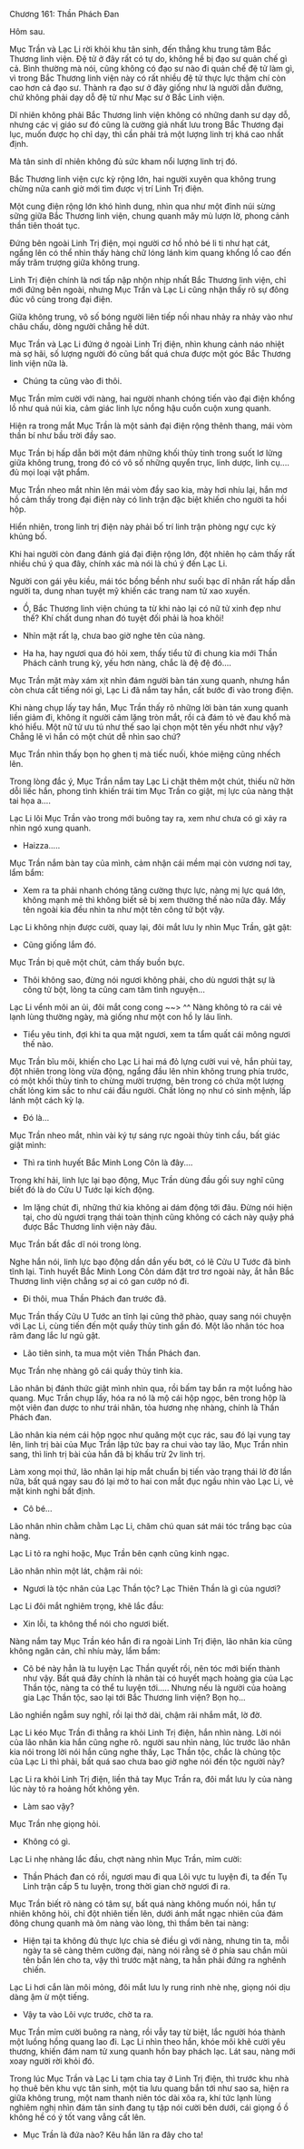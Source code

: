 




Chương 161: Thần Phách Đan


Hôm sau.

Mục Trần và Lạc Li rời khỏi khu tân sinh, đến thẳng khu trung tâm Bắc Thương linh viện. Đệ tử ở đây rất có tự do, không hề bị đạo sư quản chế gì cả. Bình thường mà nói, cũng không có đạo sư nào đi quản chế đệ tử làm gì, vì trong Bắc Thương linh viện này có rất nhiều đệ tử thực lực thậm chí còn cao hơn cả đạo sư. Thành ra đạo sư ở đây giống như là người dẫn đường, chứ không phải dạy dỗ đệ tử như Mạc sư ở Bắc Linh viện.

Dĩ nhiên không phải Bắc Thương linh viện không có những danh sư dạy dỗ, nhưng các vị giáo sư đó cũng là cường giả nhất lưu trong Bắc Thương đại lục, muốn được họ chỉ dạy, thì cần phải trả một lượng linh trị khá cao nhất định.

Mà tân sinh dĩ nhiên không đủ sức kham nổi lượng linh trị đó.

Bắc Thương linh viện cực kỳ rộng lớn, hai người xuyên qua không trung chừng nửa canh giờ mới tìm được vị trí Linh Trị điện.

Một cung điện rộng lớn khó hình dung, nhìn qua như một đỉnh núi sừng sững giữa Bắc Thương linh viện, chung quanh mây mù lượn lờ, phong cảnh thần tiên thoát tục.

Đứng bên ngoài Linh Trị điện, mọi người cơ hồ nhỏ bé li ti như hạt cát, ngẩng lên có thể nhìn thấy hàng chữ lóng lánh kim quang khổng lồ cao đến mấy trăm trượng giữa không trung.

Linh Trị điện chính là nơi tấp nập nhộn nhịp nhất Bắc Thương linh viện, chỉ mới đứng bên ngoài, nhưng Mục Trần và Lạc Li cũng nhận thấy rõ sự đông đúc vô cùng trong đại điện.

Giữa không trung, vô số bóng người liên tiếp nối nhau nhảy ra nhảy vào như châu chấu, dòng người chẳng hề dứt.

Mục Trần và Lạc Li đứng ở ngoài Linh Trị điện, nhìn khung cảnh náo nhiệt mà sợ hãi, số lượng người đó cũng bất quá chưa được một góc Bắc Thương linh viện nữa là.

- Chúng ta cũng vào đi thôi.

Mục Trần mỉm cười với nàng, hai người nhanh chóng tiến vào đại điện khổng lồ như quả núi kia, cảm giác linh lực nồng hậu cuồn cuộn xung quanh.

Hiện ra trong mắt Mục Trần là một sảnh đại điện rộng thênh thang, mái vòm thần bí như bầu trời đầy sao.

Mục Trần bị hấp dẫn bởi một đám những khối thủy tinh trong suốt lơ lửng giữa không trung, trong đó có vô số những quyển trục, linh dược, linh cụ.... đủ mọi loại vật phẩm.

Mục Trần nheo mắt nhìn lên mái vòm đầy sao kia, mày hơi nhíu lại, hắn mơ hồ cảm thấy trong đại điện này có linh trận đặc biệt khiến cho người ta hồi hộp.

Hiển nhiên, trong linh trị điện này phải bố trí linh trận phòng ngự cực kỳ khủng bố.

Khi hai người còn đang đánh giá đại điện rộng lớn, đột nhiên họ cảm thấy rất nhiều chú ý qua đây, chính xác mà nói là chú ý đến Lạc Li.

Người con gái yêu kiều, mái tóc bồng bềnh như suối bạc dĩ nhân rất hấp dẫn người ta, dung nhan tuyệt mỹ khiến các trang nam tử xao xuyến.

- Ồ, Bắc Thương linh viện chúng ta từ khi nào lại có nữ tử xinh đẹp như thế? Khí chất dung nhan đó tuyệt đối phải là hoa khôi!

- Nhỉn mặt rất lạ, chưa bao giờ nghe tên của nàng.

- Ha ha, hay ngươi qua đó hỏi xem, thấy tiểu tử đi chung kia mới Thần Phách cảnh trung kỳ, yếu hơn nàng, chắc là đệ đệ đó....

Mục Trần mặt mày xám xịt nhìn đám người bàn tán xung quanh, nhưng hắn còn chưa cất tiếng nói gì, Lạc Li đã nắm tay hắn, cất bước đi vào trong điện.

Khi nàng chụp lấy tay hắn, Mục Trần thấy rõ những lời bàn tán xung quanh liền giảm đi, không ít người câm lặng tròn mắt, rồi cả đám tỏ vẻ đau khổ mà khó hiểu. Một nữ tử ưu tú như thế sao lại chọn một tên yếu nhớt như vậy? Chẳng lẽ vì hắn có một chút dễ nhìn sao chứ?

Mục Trần nhìn thấy bọn họ ghen tị mà tiếc nuối, khóe miệng cũng nhếch lên.

Trong lòng đắc ý, Mục Trần nắm tay Lạc Li chặt thêm một chút, thiếu nữ hờn dỗi liếc hắn, phong tình khiến trái tim Mục Trần co giật, mị lực của nàng thật tai họa a....

Lạc Li lôi Mục Trần vào trong mới buông tay ra, xem như chưa có gì xảy ra nhìn ngó xung quanh.

- Haizza.....

Mục Trần nắm bàn tay của mình, cảm nhận cái mềm mại còn vương nơi tay, lẩm bẩm:

- Xem ra ta phải nhanh chóng tăng cường thực lực, nàng mị lực quá lớn, không mạnh mẽ thì không biết sẽ bị xem thường thế nào nữa đây. Mấy tên ngoài kia đều nhìn ta như một tên công tử bột vậy.

Lạc Li không nhịn được cười, quay lại, đôi mắt lưu ly nhìn Mục Trần, gật gật:

- Cũng giống lắm đó.

Mục Trần bị quê một chút, cảm thấy buồn bực.

- Thôi không sao, đừng nói ngươi không phải, cho dù ngươi thật sự là công tử bột, lòng ta cũng cam tâm tình nguyện...

Lạc Li vểnh môi an ủi, đôi mắt cong cong ~~> ^^ Nàng không tỏ ra cái vẻ lạnh lùng thường ngày, mà giống như một con hồ ly láu lỉnh.

- Tiểu yêu tinh, đợi khi ta qua mặt ngươi, xem ta tẩm quất cái mông ngươi thế nào.

Mục Trần bĩu môi, khiến cho Lạc Li hai má đỏ lựng cười vui vẻ, hắn phủi tay, đột nhiên trong lòng vừa động, ngẩng đầu lên nhìn không trung phía trước, có một khối thủy tinh to chừng mười trượng, bên trong có chứa một lượng chất lỏng kim sắc to như cái đầu người. Chất lỏng nọ như có sinh mệnh, lấp lánh một cách kỳ lạ.

- Đó là...

Mục Trần nheo mắt, nhìn vài ký tự sáng rực ngoài thủy tinh cầu, bất giác giật mình:

- Thì ra tinh huyết Bắc Minh Long Côn là đây....

Trong khí hải, linh lực lại bạo động, Mục Trần dùng đầu gối suy nghĩ cũng biết đó là do Cửu U Tước lại kích động.

- Im lặng chút đi, những thứ kia không ai dám động tới đâu. Đừng nói hiện tại, cho dù ngươi trạng thái toàn thịnh cũng không có cách này quậy phá được Bắc Thương linh viện này đâu.

Mục Trần bất đắc dĩ nói trong lòng.

Nghe hắn nói, linh lực bạo động dần dần yếu bớt, có lẽ Cửu U Tước đã bình tĩnh lại. Tinh huyết Bắc Minh Long Côn dám đặt trơ trơ ngoài này, ắt hẳn Bắc Thương linh viện chẳng sợ ai có gan cướp nó đi.

- Đi thôi, mua Thần Phách đan trước đã.

Mục Trần thấy Cửu U Tước an tĩnh lại cũng thở phào, quay sang nói chuyện với Lạc Li, cùng tiến đến một quầy thủy tinh gần đó. Một lão nhân tóc hoa râm đang lắc lư ngủ gật.

- Lão tiên sinh, ta mua một viên Thần Phách đan.

Mục Trần nhẹ nhàng gõ cái quầy thủy tinh kia.

Lão nhân bị đánh thức giật mình nhìn qua, rồi bấm tay bắn ra một luồng hào quang. Mục Trần chụp lấy, hóa ra nó là mộ cái hộp ngọc, bên trong hộp là một viên đan dược to như trái nhãn, tỏa hương nhẹ nhàng, chính là Thần Phách đan.

Lão nhân kia ném cái hộp ngọc như quăng một cục rác, sau đó lại vung tay lên, linh trị bài của Mục Trần lập tức bay ra chui vào tay lão, Mục Trần nhìn sang, thì linh trị bài của hắn đã bị khấu trừ 2v linh trị.

Làm xong mọi thứ, lão nhân lại híp mắt chuẩn bị tiến vào trạng thái lờ đờ lần nữa, bất quá ngay sau đó lại mở to hai con mắt đục ngầu nhìn vào Lạc Li, vẻ mặt kinh nghi bất định.

- Cô bé...

Lão nhân nhìn chằm chằm Lạc Li, chăm chú quan sát mái tóc trắng bạc của nàng.

Lạc Li tỏ ra nghi hoặc, Mục Trần bên cạnh cũng kinh ngạc.

Lão nhân nhìn một lát, chậm rãi nói:

- Ngươi là tộc nhân của Lạc Thần tộc? Lạc Thiên Thần là gì của ngươi?

Lạc Li đôi mắt nghiêm trọng, khẽ lắc đầu:

- Xin lỗi, ta không thể nói cho ngươi biết.

Nàng nắm tay Mục Trần kéo hắn đi ra ngoài Linh Trị điện, lão nhân kia cũng không ngăn cản, chỉ nhíu mày, lẩm bẩm:

- Cô bé này hẳn là tu luyện Lạc Thần quyết rồi, nên tóc mới biến thành như vậy. Bất quá đây chính là nhân tài có huyết mạch hoàng gia của Lạc Thần tộc, nàng ta có thể tu luyện tới..... Nhưng nếu là người của hoàng gia Lạc Thần tộc, sao lại tới Bắc Thương linh viện? Bọn họ...

Lão nghiền ngẫm suy nghĩ, rồi lại thở dài, chậm rãi nhắm mắt, lờ đờ.

Lạc Li kéo Mục Trần đi thẳng ra khỏi Linh Trị điện, hắn nhìn nàng. Lời nói của lão nhân kia hắn cũng nghe rõ. người sau nhìn nàng, lúc trước lão nhân kia nói trong lời nói hắn cũng nghe thấy, Lạc Thần tộc, chắc là chủng tộc của Lạc Li thì phải, bất quá sao chưa bao giờ nghe nói đến tộc người này?

Lạc Li ra khỏi Linh Trị điện, liền thả tay Mục Trần ra, đôi mắt lưu ly của nàng lúc này tỏ ra hoảng hốt không yên.

- Làm sao vậy?

Mục Trần nhẹ giọng hỏi.

- Không có gì.

Lạc Li nhẹ nhàng lắc đầu, chợt nàng nhìn Mục Trần, mỉm cười:

- Thần Phách đan có rồi, ngươi mau đi qua Lôi vực tu luyện đi, ta đến Tụ Linh trận cấp 5 tu luyện, trong thời gian chờ ngươi đi ra.

Mục Trần biết rõ nàng có tâm sự, bất quá nàng không muốn nói, hắn tự nhiên không hỏi, chỉ đột nhiên tiến lên, dưới ánh mắt ngạc nhiên của đám đông chung quanh mà ôm nàng vào lòng, thì thầm bên tai nàng:

- Hiện tại ta không đủ thực lực chia sẻ điều gì với nàng, nhưng tin ta, mỗi ngày ta sẽ càng thêm cường đại, nàng nói rằng sẽ ở phía sau chắn mũi tên bắn lén cho ta, vậy thì trước mặt nàng, ta hẳn phải đứng ra nghênh chiến.

Lạc Li hơi cắn làn môi mỏng, đôi mắt lưu ly rung rinh nhè nhẹ, giọng nói dịu dàng ậm ừ một tiếng.

- Vậy ta vào Lôi vực trước, chờ ta ra.

Mục Trần mỉm cười buông ra nàng, rồi vẫy tay từ biệt, lắc người hóa thành một luồng hồng quang lao đi. Lạc Li nhìn theo hắn, khóe môi khẽ cười yêu thương, khiến đám nam tử xung quanh hồn bay phách lạc. Lát sau, nàng mới xoay người rời khỏi đó.

Trong lúc Mục Trần và Lạc Li tạm chia tay ở Linh Trị điện, thì trước khu nhà họ thuê bên khu vực tân sinh, một tia lưu quang bắn tới như sao sa, hiện ra giữa không trung, một nam thanh niên tóc dài xõa ra, khí tức lạnh lùng nghiêm nghị nhìn đám tân sinh đang tụ tập nói cười bên dưới, cái giọng ồ ồ không hề có ý tốt vang vẳng cất lên.

- Mục Trần là đứa nào? Kêu hắn lăn ra đây cho ta!




